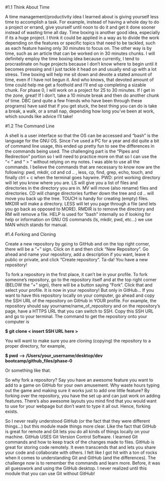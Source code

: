 #1.1 Think About Time

A time management/productivity idea I learned about is giving yourself less time to accomplish a task.  For example, instead of having a whole day to do a project or errand, give yourself until noon to do it and get it done sooner instead of wasting time all day.  Time boxing is another good idea, especially if its a huge project.  I think it could be applied in a way as to divide the work depending on the features or specific topics that need to be tackled, such as each feature having only 30 minutes to focus on.  The other way is by time, such as an article that can be worked on in 30 minutes chunks.  I will definitely employ the time boxing idea because currently, I tend to procrastinate on huge projects because I don’t know where to begin until it becomes pressing and  I just tackle it head on and usually end up with a lot stress.  Time boxing will help me sit down and devote a stated amount of time, even if I have not begun it.  And who knows, that devoted amount of time could help me get a foothold and I’ll end up completing a sizable chunk.  For phase 0, I will work on a project for 25 to 30 minutes.  If I get in the zone, great!  If I don’t, take a 10 minute break and then do another chunk of time.  DBC (and quite a few friends who have been through these programs) have said that if you get stuck, the best thing you can do is take a break, a walk, or a small nap, depending how long you’ve been at work, which sounds like advice I’ll take!

#1.2 The Command Line

A shell is a user interface so that the OS can be accessed and “bash” is the language for the GNU OS.  Since I’ve used a PC for a year and did quite a bit of command line usage, this ended up pretty fun to see the differences in the commands being used.  The challenging part is the “Pipes and Redirection” portion so I will need to practice more on that so I can use the “< “ and “ > “ without relying on my notes.  I was able to use all the commands.  I believe the commands that are necessary to know now are the following: pwd, mkdir, cd and cd .. , less, cp, find, grep, echo, touch, and finally ctrl + c when the terminal goes haywire.  PWD: print working directory will let you know where you are.  LS will give you a list of files and directories in the directory you are in. MV will move (also rename) files and directories.  CD will change directories further down the tree and cd .. will move you back up the tree.  TOUCH is handy for creating (empty) files.  MKDIR will make a directory.  LESS will let you page through a file (and lets you go back as opposed to MORE).  RMDIR is to remove the directory and RM will remove a file.  HELP is used for “bash” internally so if looking for help or information on GNU OS commands (ls, mkdir, pwd, etc…) we use MAN which stands for manual.

#1.4 Forking and Cloning

Create a new repository by going to GitHub and on the top right corner, there will be a “+” sign.  Click on it and then click “New Repository”.  Go ahead and name your repository, add a description if you want, leave it public or private, and click “Create repository”.  Ta-da!  You have a new repository!

To fork a repository in the first place, it can’t be in your profile.  To fork someone’s repository, go to the repository itself and at the top right corner (BELOW the “+” sign), there will be a button saying “Fork”.  Click that and select your profile.  It is now in your repository!  But only in GitHub…  If you want to have this repository locally on your computer, go ahead and copy the SSH URL of the repository on GitHub in YOUR profile.  For example, the repository should say yourname/name_of_repository and on the repository’s page, have a HTTPS URL that you can switch to SSH.  Copy this SSH URL and go to your terminal.  The command to get the repository onto your computer is



**$ git clone < insert SSH URL here >**



You will want to make sure you are cloning (copying) the repository to a proper directory, for example,



**$ pwd**
**—>  /Users/your_username/desktop/dev bootcamp/github_files/phase-0**



Or something like that.

So why fork a repository?  Say you have an awesome feature you want to add to a game on GitHub for your own amusement.  Why waste hours typing out the game and making sure it works just to add one little feature?  By forking over the repository, you have the set up and can just work on adding features.  There’s also awesome layouts you mind find that you would want to use for your webpage but don’t want to type it all out.  Hence, forking exists.

So I never really understood GitHub (or the fact that they were different things…) but this module made things more clear.  Like the fact that GitHub is great for remote and Git lets you do all kinds of things locally on your machine.  GitHub USES Git Version Control Software.  I learned Git commands and how to keep track of the changes made to files.  GitHub is great for storing code remotely.  It even transcends that and lets you share your code and collaborate with others.  I felt like I got hit with a ton of rocks when it comes to understanding Git and GitHub (and the differences).  The challenge now is to remember the commands and learn more.  Before, it was all guesswork and using the GitHub desktop.  I never realized until this module that you can use Git without GitHub!